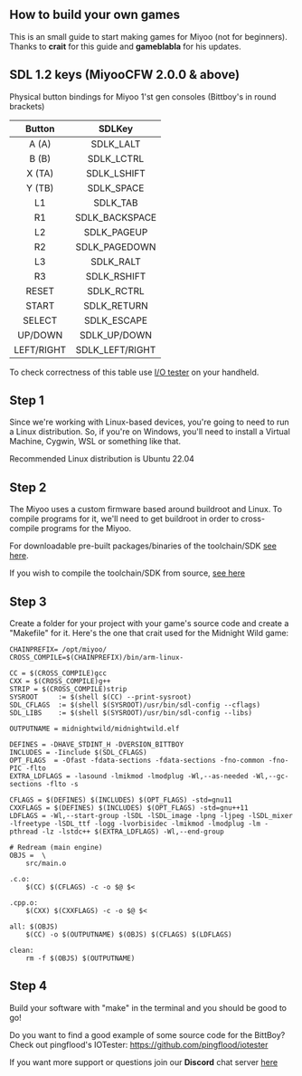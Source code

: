 ## How to build your own games
This is an small guide to start making games for Miyoo (not for beginners). Thanks to **crait** for this guide and **gameblabla** for his updates.

## SDL 1.2 keys (MiyooCFW 2.0.0 & above)
Physical button bindings for Miyoo 1'st gen consoles (Bittboy's in round brackets)

Button | SDLKey 
:-----: | :-----: 
A (A) | SDLK_LALT
B (B) | SDLK_LCTRL
X (TA) | SDLK_LSHIFT 
Y (TB)| SDLK_SPACE
L1 | SDLK_TAB
R1 | SDLK_BACKSPACE 
L2 | SDLK_PAGEUP
R2 | SDLK_PAGEDOWN
L3 | SDLK_RALT
R3 | SDLK_RSHIFT
RESET | SDLK_RCTRL
START | SDLK_RETURN
SELECT | SDLK_ESCAPE
UP/DOWN | SDLK_UP/DOWN
LEFT/RIGHT | SDLK_LEFT/RIGHT

To check correctness of this table use [I/O tester](https://github.com/Apaczer/iotester/releases/latest) on your handheld.


## Step 1

Since we're working with Linux-based devices, you're going to need to run a Linux distribution.
So, if you're on Windows, you'll need to install a Virtual Machine, Cygwin, WSL or something like that.

Recommended Linux distribution is Ubuntu 22.04

## Step 2 
The Miyoo uses a custom firmware based around buildroot and Linux.
To compile programs for it, we'll need to get buildroot in order to cross-compile programs for the Miyoo.

For downloadable pre-built packages/binaries of the toolchain/SDK [see here](Get-the-prebuilt-SDK-from-GH-actions.md).

If you wish to compile the toolchain/SDK from source, [see here](Build-Image-and-SDK.md)

## Step 3
Create a folder for your project with your game's source code and create a "Makefile" for it.
Here's the one that crait used for the Midnight Wild game:

```
CHAINPREFIX= /opt/miyoo/
CROSS_COMPILE=$(CHAINPREFIX)/bin/arm-linux-

CC = $(CROSS_COMPILE)gcc
CXX = $(CROSS_COMPILE)g++
STRIP = $(CROSS_COMPILE)strip
SYSROOT     := $(shell $(CC) --print-sysroot)
SDL_CFLAGS  := $(shell $(SYSROOT)/usr/bin/sdl-config --cflags)
SDL_LIBS    := $(shell $(SYSROOT)/usr/bin/sdl-config --libs)

OUTPUTNAME = midnightwild/midnightwild.elf

DEFINES = -DHAVE_STDINT_H -DVERSION_BITTBOY
INCLUDES = -Iinclude $(SDL_CFLAGS)
OPT_FLAGS  = -Ofast -fdata-sections -fdata-sections -fno-common -fno-PIC -flto
EXTRA_LDFLAGS = -lasound -lmikmod -lmodplug -Wl,--as-needed -Wl,--gc-sections -flto -s

CFLAGS = $(DEFINES) $(INCLUDES) $(OPT_FLAGS) -std=gnu11 
CXXFLAGS = $(DEFINES) $(INCLUDES) $(OPT_FLAGS) -std=gnu++11 
LDFLAGS = -Wl,--start-group -lSDL -lSDL_image -lpng -ljpeg -lSDL_mixer -lfreetype -lSDL_ttf -logg -lvorbisidec -lmikmod -lmodplug -lm -pthread -lz -lstdc++ $(EXTRA_LDFLAGS) -Wl,--end-group

# Redream (main engine)
OBJS =  \
	src/main.o

.c.o:
	$(CC) $(CFLAGS) -c -o $@ $< 

.cpp.o:
	$(CXX) $(CXXFLAGS) -c -o $@ $< 

all: $(OBJS)
	$(CC) -o $(OUTPUTNAME) $(OBJS) $(CFLAGS) $(LDFLAGS)

clean:
	rm -f $(OBJS) $(OUTPUTNAME)
```

## Step 4

Build your software with "make" in the terminal and you should be good to go!

Do you want to find a good example of some source code for the BittBoy? Check out pingflood's IOTester: https://github.com/pingflood/iotester

If you want more support or questions join our **Discord** chat server [here](https://discord.gznetwork.com/)